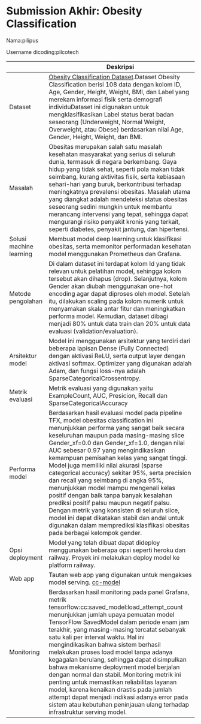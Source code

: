 # Submission Akhir: Obesity Classification
Nama:pilipus

Username dicoding:pilcotech

| | Deskripsi |
| ----------- | ----------- |
| Dataset | [Obesity Classification Dataset](https://www.kaggle.com/datasets/sujithmandala/obesity-classification-dataset).Dataset Obesity Classification berisi 108 data dengan kolom ID, Age, Gender, Height, Weight, BMI, dan Label yang merekam informasi fisik serta demografi individuDataset ini digunakan untuk mengklasifikasikan Label status berat badan seseorang (Underweight, Normal Weight, Overweight, atau Obese) berdasarkan nilai Age, Gender, Height, Weight, dan BMI. |
| Masalah | Obesitas merupakan salah satu masalah kesehatan masyarakat yang serius di seluruh dunia, termasuk di negara berkembang. Gaya hidup yang tidak sehat, seperti pola makan tidak seimbang, kurang aktivitas fisik, serta kebiasaan sehari-hari yang buruk, berkontribusi terhadap meningkatnya prevalensi obesitas. Masalah utama yang diangkat adalah mendeteksi status obesitas seseorang sedini mungkin untuk membantu merancang intervensi yang tepat, sehingga dapat mengurangi risiko penyakit kronis yang terkait, seperti diabetes, penyakit jantung, dan hipertensi. |
| Solusi machine learning | Membuat model deep learning untuk klasifikasi obesitas, serta memonitor performadan kesehatan model menggunakan Prometheus dan Grafana.|
| Metode pengolahan | Di dalam dataset ini terdapat kolom Id yang tidak relevan untuk pelatihan model, sehingga kolom tersebut akan dihapus (drop). Selanjutnya, kolom Gender akan diubah menggunakan one-hot encoding agar dapat diproses oleh model. Setelah itu, dilakukan scaling pada kolom numerik untuk menyamakan skala antar fitur dan meningkatkan performa model. Kemudian, dataset dibagi menjadi 80% untuk data train dan 20% untuk data evaluasi (validation/evaluation). |
| Arsitektur model | Model ini menggunakan arsitektur yang terdiri dari beberapa lapisan Dense (Fully Connected) dengan aktivasi ReLU, serta output layer dengan aktivasi softmax. Optimizer yang digunakan adalah Adam, dan fungsi loss-nya adalah SparseCategoricalCrossentropy. |
| Metrik evaluasi | Metrik evaluasi yang digunakan yaitu ExampleCount, AUC, Presicion, Recall dan SparseCategoricalAccuracy |
| Performa model | Berdasarkan hasil evaluasi model pada pipeline TFX, model obesitas classification ini menunjukkan performa yang sangat baik secara keseluruhan maupun pada masing-masing slice Gender_xf=0.0 dan Gender_xf=1.0, dengan nilai AUC sebesar 0.97 yang mengindikasikan kemampuan pemisahan kelas yang sangat tinggi. Model juga memiliki nilai akurasi (sparse categorical accuracy) sekitar 95%, serta precision dan recall yang seimbang di angka 95%, menunjukkan model mampu mengenali kelas positif dengan baik tanpa banyak kesalahan prediksi positif palsu maupun negatif palsu. Dengan metrik yang konsisten di seluruh slice, model ini dapat dikatakan stabil dan andal untuk digunakan dalam memprediksi klasifikasi obesitas pada berbagai kelompok gender. |
| Opsi deployment | Model yang telah dibuat dapat dideploy menggunakan beberapa opsi seperti heroku dan railway. Proyek ini melakukan deploy model ke platform railway. |
| Web app | Tautan web app yang digunakan untuk mengakses model serving. [cc-model](https://obesityclassification-production.up.railway.app/v1/models/cc-model/metadata)|
| Monitoring | Berdasarkan hasil monitoring pada panel Grafana, metrik tensorflow:cc:saved_model:load_attempt_count menunjukkan jumlah upaya pemuatan model TensorFlow SavedModel dalam periode enam jam terakhir, yang masing-masing tercatat sebanyak satu kali per interval waktu. Hal ini mengindikasikan bahwa sistem berhasil melakukan proses load model tanpa adanya kegagalan berulang, sehingga dapat disimpulkan bahwa mekanisme deployment model berjalan dengan normal dan stabil. Monitoring metrik ini penting untuk memastikan reliabilitas layanan model, karena kenaikan drastis pada jumlah attempt dapat menjadi indikasi adanya error pada sistem atau kebutuhan peninjauan ulang terhadap infrastruktur serving model. |
